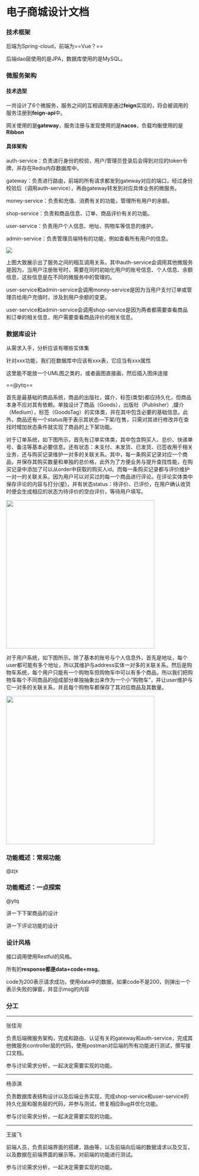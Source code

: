 # 电子商城设计文档



### 技术框架

后端为Spring-cloud，前端为==Vue？==

后端dao层使用的是JPA，数据库使用的是MySQL。

### 微服务架构

#### 技术选型

一共设计了6个微服务，服务之间的互相调用是通过**feign**实现的，将会被调用的服务注册到**feign-api**中。

网关使用的是**gateway**，服务注册与发现使用的是**nacos**，负载均衡使用的是**Ribbon**

#### 具体架构

auth-service：负责进行身份的校验，用户/管理员登录后会得到对应的token令牌，并存在Redis内存数据库中，

gateway：负责进行路由，前端的所有请求都发到gateway对应的端口，经过身份校验后（调用auth-service），再由gateway转发到对应具体业务的微服务。

money-service：负责和充值、消费有关的功能，管理所有用户的余额。

shop-service：负责和商品信息、订单、商品评价有关的功能。

user-service：负责用户个人信息、地址、购物车等信息的维护。

admin-service：负责管理员端特有的功能，例如查看所有用户的信息。

![](C:\DataFiles\CloudMarket\industryPJ\img\微服务架构图.png)

上图大致展示出了服务之间的相互调用关系，其中auth-service会调用其他微服务是因为，当用户注册账号时，需要在同时初始化用户的账号信息、个人信息、余额信息，这些信息是在不同的微服务中的管理的。

user-service和admin-service会调用money-service是因为当用户支付订单或管理员给用户充值时，涉及到用户余额的变更。

user-service和admin-service会调用shop-service是因为两者都需要查看商品和订单的相关信息，用户需要查看商品评价的相关信息。





### 数据库设计

从需求入手，分析应该有哪些实体集

针对xxx功能，我们在数据库中应该有xxx表，它应当有xxx属性

这里能不能放一个UML图之类的，或者画图直接画，然后插入图床连接

==@ytq==

首先是最基础的商品系统，商品的出版社，媒介，标签(类型)都应持久化，但商品本身不应对其有依赖。单独设计了商品（Goods），出版社（Publisher）,媒介（Medium），标签（GoodsTag）的实体类，并在其中包含必要的基础信息。此外，商品还有一个status用于表示其状态—下架/在售，只需对其进行修改并在查找时增加状态条件就实现了商品的上下架功能。

对于订单系统，如下图所示，首先有订单实体类，其中包含购买人、总价、快递单号、备注等基本必要信息。还有状态：未支付、未发货、已发货、已签收用于相关业务，还与购买记录维护一对多的关联关系。其中，每一条购买记录对应一个商品，并保存其购买数量和单独的总价格，此外为了方便业务与提升查找性能，在购买记录中添加了可以从order中获取的购买人id。而每一条购买记录都与评价维护一对一的关联关系，因为用户可以对买过的每一个商品进行评论。在评论实体类中保存评论的内容与打分(星)，并有状态status：待评价、已评价，在用户确认收货时便会生成相应的状态为待评价的空白评价，等待用户填写。

<a href="https://sm.ms/image/YDjzm2V8F1sQPOv" target="_blank"><img src="https://s2.loli.net/2022/12/23/YDjzm2V8F1sQPOv.png" height = 400px></a>

对于用户系统，如下图所示。除了基本的账号与个人信息外，首先是地址，每个user都可能有多个地址，所以其维护与address实体一对多的关联关系。然后是购物车系统，每个用户只能有一个购物车但购物车中可以有多个商品，所以我们把购物车每个不同商品的组成部分单独抽象出来作为一个小“购物车”，并让user维护与它一对多的关联关系，并且每个购物车都保存了其对应商品及其数量。

<a href="https://sm.ms/image/gSaCLUw2YHd39ry" target="_blank"><img src="https://s2.loli.net/2022/12/23/gSaCLUw2YHd39ry.png" height= 400px></a>

### 功能概述：常规功能

@zjx



### 功能概述：一点探索

@ytq

讲一下下架商品的设计

讲一下评论功能的设计







### 设计风格

接口调用使用Restful的风格。

所有的**response都是data+code+msg**。

code为200表示请求成功，使用data中的数据，如果code不是200，则弹出一个表示失败的弹窗，并显示msg的内容









### 分工

****

张佳洵

负责后端微服务架构，完成和路由、认证有关的gateway和auth-service，完成其他微服务controller层的代码，使用postman对后端的所有功能进行测试，撰写接口文档。

参与讨论需求分析，一起决定需要实现的功能。

****

杨添淇

负责数据库表结构设计以及后端业务实现，完成shop-service和user-service的持久化层和服务层的代码，并参与测试，修复相应Bug并优化功能。

参与讨论需求分析，一起决定需要实现的功能。

****

王骏飞

前端人员，负责前端界面的搭建，路由等，以及前端向后端的数据请求以及交互，以及数据在前端界面的展示等。对前端的功能进行测试。

参与讨论需求分析，一起决定需要实现的功能。







